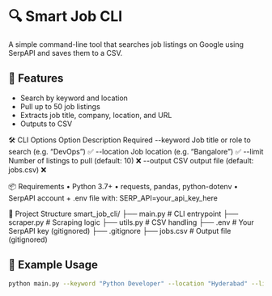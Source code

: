 # 🔍 Smart Job CLI
A simple command-line tool that searches job listings on Google using SerpAPI and saves them to a CSV.

## 🚀 Features
- Search by keyword and location
- Pull up to 50 job listings
- Extracts job title, company, location, and URL
- Outputs to CSV

🛠️ CLI Options
Option		Description					Required
--keyword	Job title or role to search (e.g. “DevOps”)	✅
--location	Job location (e.g. “Bangalore”)			✅
--limit		Number of listings to pull (default: 10)	❌
--output	CSV output file (default: jobs.csv)		❌

📦 Requirements
• Python 3.7+
• requests, pandas, python-dotenv
• SerpAPI account + .env file with:
	SERP_API=your_api_key_here

📁 Project Structure
	smart_job_cli/
	├── main.py         # CLI entrypoint
	├── scraper.py      # Scraping logic
	├── utils.py        # CSV handling
	├── .env            # Your SerpAPI key (gitignored)
	├── .gitignore
	├── jobs.csv        # Output file (gitignored)

## 🧠 Example Usage
```bash
python main.py --keyword "Python Developer" --location "Hyderabad" --limit 50
